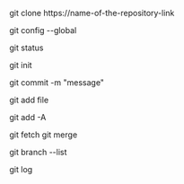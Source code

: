 git clone https://name-of-the-repository-link

git config --global

git status

git init

git commit -m "message"

git add file

git add -A


git fetch
git merge

git branch --list

git log



